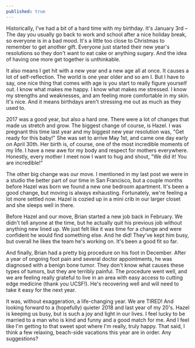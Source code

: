 ```yaml
---
published: true
---
```

Historically, I've had a bit of a hard time with my birthday. It's January 3rd – The day you usually go back to work and school after a nice holiday break, so everyone is in a bad mood. It's a little too close to Christmas to remember to get another gift. Everyone just started their new year's resolutions so they don't want to eat cake or anything sugary. And the idea of having one more get together is unthinkable.

It also means I get hit with a new year and a new age all at once. It causes a lot of self-reflection. The world is one year older and so am I. But I have to say, one nice thing that comes with age is you start to really figure yourself out. I know what makes me happy. I know what makes me stressed. I know my strengths and weaknesses, and am feeling more comfortable in my skin. It's nice. And it means birthdays aren't stressing me out as much as they used to.

2017 was a good year, but also a hard one. There were a lot of changes that made us stretch and grow. The biggest change of course, is Hazel. I was pregnant this time last year and my biggest new year resolution was, "Get ready for this baby!" She was set to arrive May 1st, and came one day early on April 30th. Her birth is, of course, one of the most incredible moments of my life. I have a new awe for my body and respect for mothers everywhere. Honestly, every mother I meet now I want to hug and shout, "We did it! You are incredible!"

The other big change was our move. I mentioned in my last post we were in a studio the better part of our time in San Francisco, but a couple months before Hazel was born we found a new one bedroom apartment. It's been a good change, but moving is always exhausting. Fortunately, we're feeling a lot more settled now. Hazel is cozied up in a mini crib in our larger closet and she sleeps well in there.

Before Hazel and our move, Brian started a new job back in February. We didn't tell anyone at the time, but he actually quit his previous job without anything new lined up. We just felt like it was time for a change and were confident he would find something else. And he did! They've kept him busy, but overall he likes the team he's working on. It's been a good fit so far.

And finally, Brian had a pretty big procedure on his foot in December. After a year of ongoing foot pain and several doctor appointments, he was diagnosed with a benign bone tumor. They don't know what causes these types of tumors, but they are terribly painful. The procedure went well, and we are feeling really grateful to live in an area with easy access to cutting edge medicine (thank you UCSF!). He's recovering well and will need to take it easy for the next year.

It was, without exaggeration, a life-changing year. We are TIRED! And looking forward to a (hopefully) quieter 2018 and last year of my 20's. Hazel is keeping us busy, but is such a joy and light in our lives. I feel lucky to be married to a man who is kind and funny and a good match for me. And I feel like I'm getting to that sweet spot where I'm really, truly happy. That said, I think a few relaxing, beach-side vacations this year are in order. Any suggestions?
